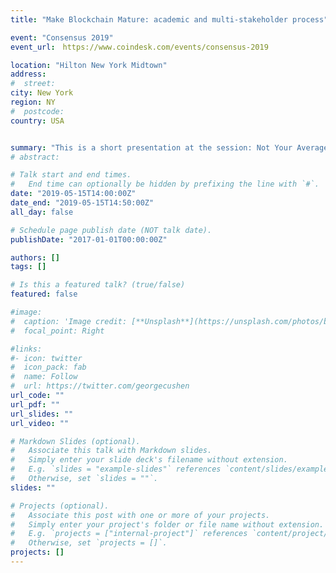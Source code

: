 ```yaml
---
title: "Make Blockchain Mature: academic and multi-stakeholder process"

event: "Consensus 2019"
event_url:　https://www.coindesk.com/events/consensus-2019

location: "Hilton New York Midtown"  
address:
#  street:
city: New York
region: NY
#  postcode:
country: USA


summary: "This is a short presentation at the session: Not Your Average White Paper: Academic Research on Blockchains."
# abstract:

# Talk start and end times.
#   End time can optionally be hidden by prefixing the line with `#`.
date: "2019-05-15T14:00:00Z"
date_end: "2019-05-15T14:50:00Z"
all_day: false

# Schedule page publish date (NOT talk date).
publishDate: "2017-01-01T00:00:00Z"

authors: []
tags: []

# Is this a featured talk? (true/false)
featured: false

#image:
#  caption: 'Image credit: [**Unsplash**](https://unsplash.com/photos/bzdhc5b3Bxs)'
#  focal_point: Right

#links:
#- icon: twitter
#  icon_pack: fab
#  name: Follow
#  url: https://twitter.com/georgecushen
url_code: ""
url_pdf: ""
url_slides: ""
url_video: ""

# Markdown Slides (optional).
#   Associate this talk with Markdown slides.
#   Simply enter your slide deck's filename without extension.
#   E.g. `slides = "example-slides"` references `content/slides/example-slides.md`.
#   Otherwise, set `slides = ""`.
slides: ""

# Projects (optional).
#   Associate this post with one or more of your projects.
#   Simply enter your project's folder or file name without extension.
#   E.g. `projects = ["internal-project"]` references `content/project/deep-learning/index.md`.
#   Otherwise, set `projects = []`.
projects: []
---
```

